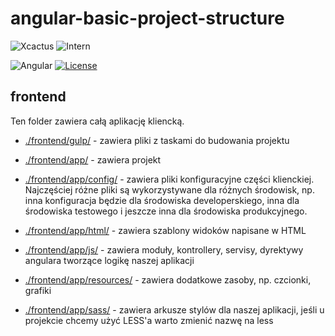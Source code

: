 # angular-basic-project-structure

![Xcactus](https://img.shields.io/badge/Company-Xcactus-ff00f4.svg)
![Intern](https://img.shields.io/badge/Level-Intern-brightgreen.svg)

![Angular](https://img.shields.io/badge/Angular-1.6.*-red.svg)
[![License](https://img.shields.io/badge/license-MIT-blue.svg)](https://opensource.org/licenses/MIT)

## frontend

Ten folder zawiera całą aplikację kliencką.

- [./frontend/gulp/](https://github.com/Mateusz-Stempniewicz/angular-basic-project-structure/tree/master/basic_structure/frontend/gulp) - zawiera pliki z taskami do budowania projektu

- [./frontend/app/](https://github.com/Mateusz-Stempniewicz/angular-basic-project-structure/tree/master/basic_structure/frontend/app) - zawiera projekt

- [./frontend/app/config/](https://github.com/Mateusz-Stempniewicz/angular-basic-project-structure/tree/master/basic_structure/frontend/app/config) - zawiera pliki konfiguracyjne części klienckiej. 
    Najczęściej różne pliki są wykorzystywane dla różnych środowisk, np. inna konfiguracja będzie dla środowiska developerskiego, 
    inna dla środowiska testowego i jeszcze inna dla środowiska produkcyjnego.
    
- [./frontend/app/html/](https://github.com/Mateusz-Stempniewicz/angular-basic-project-structure/tree/master/basic_structure/frontend/app/html) - zawiera szablony widoków napisane w HTML

- [./frontend/app/js/](https://github.com/Mateusz-Stempniewicz/angular-basic-project-structure/tree/master/basic_structure/frontend/app/js) - zawiera moduły, kontrollery, servisy, dyrektywy angulara tworzące logikę naszej aplikacji

- [./frontend/app/resources/](https://github.com/Mateusz-Stempniewicz/angular-basic-project-structure/tree/master/basic_structure/frontend/app/resources) - zawiera dodatkowe zasoby, np. czcionki, grafiki

- [./frontend/app/sass/](https://github.com/Mateusz-Stempniewicz/angular-basic-project-structure/tree/master/basic_structure/frontend/app/sass) - zawiera arkusze stylów dla naszej aplikacji, jeśli u projekcie chcemy użyć LESS'a warto zmienić nazwę na less